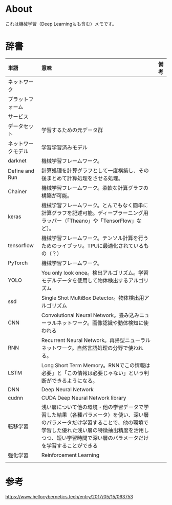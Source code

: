 # About

これは機械学習（Deep Learningもも含む）メモです。

# 辞書

|単語|意味|備考|
|:--|:--|:--|
|ネットワーク||
|プラットフォーム||
|サービス||
|データセット|学習するための元データ群||
|ネットワークモデル|学習学習済みモデル||
|darknet|機械学習フレームワーク。||
|Define and Run|計算処理を計算グラフとして一度構築し、その後まとめて計算処理をさせる処理。||
|Chainer|機械学習フレームワーク。柔軟な計算グラフの構築が可能。||
|keras|機械学習フレームワーク。とんでもなく簡単に計算グラフを記述可能。ディープラーニング用ラッパー（「Theano」や「TensorFlow」など）。||
|tensorflow|機械学習フレームワーク。テンソル計算を行うためのライブラリ。TPUに最適化されているもの（？）||
|PyTorch|機械学習フレームワーク。||
|YOLO|You only look once。検出アルゴリズム。学習モデルデータを使用して物体検出するアルゴリズム||
|ssd|Single Shot MultiBox Detector。物体検出用アルゴリズム||
|CNN|Convolutional Neural Network。畳み込みニューラルネットワーク。画像認識や動体検知に使われる||
|RNN|Recurrent Neural Network。再帰型ニューラルネットワーク。自然言語処理の分野で使われる。||
|LSTM|Long Short Term Memory。RNNでこの情報は必要」と「この情報は必要じゃない」という判断ができるようになる。||
|DNN|Deep Neural Network||
|cudnn|CUDA Deep Neural Network library||
|転移学習|浅い層について他の環境・他の学習データで学習した結果（各種パラメータ）を使い、深い層のパラメータだけ学習することで、他の環境で学習した優れた浅い層の特徴抽出精度を活用しつつ、短い学習時間で深い層のパラメータだけを学習することができる||
|強化学習|Reinforcement Learning||
||||

# 参考
https://www.hellocybernetics.tech/entry/2017/05/15/063753
